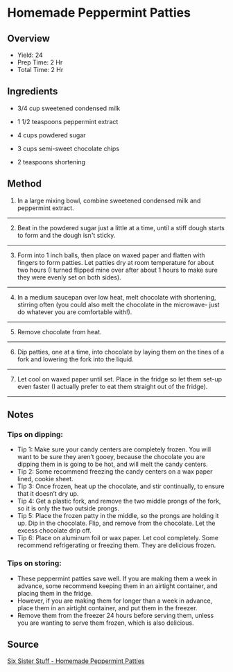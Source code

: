 # Homemade Peppermint Patties

## Overview

- Yield: 24
- Prep Time: 2 Hr
- Total Time: 2 Hr

## Ingredients

- 3/4 cup sweetened condensed milk

- 1 1/2 teaspoons peppermint extract

- 4 cups powdered sugar

- 3 cups semi-sweet chocolate chips

- 2 teaspoons shortening

## Method

1. In a large mixing bowl, combine sweetened condensed milk and peppermint extract.
---
2. Beat in the powdered sugar just a little at a time, until a stiff dough starts to form and the dough isn't sticky.
---
3. Form into 1 inch balls, then place on waxed paper and flatten with fingers to form patties. Let patties dry at room temperature for about two hours (I turned flipped mine over after about 1 hours to make sure they were evenly set on both sides).
---
4. In a medium saucepan over low heat, melt chocolate with shortening, stirring often (you could also melt the chocolate in the microwave- just do whatever you are comfortable with!).
---
5. Remove chocolate from heat.
---
6. Dip patties, one at a time, into chocolate by laying them on the tines of a fork and lowering the fork into the liquid.
---
7. Let cool on waxed paper until set. Place in the fridge so let them set-up even faster (I actually prefer to eat them straight out of the fridge).
---

## Notes

### Tips on dipping:
- Tip 1: Make sure your candy centers are completely frozen. You will want to be sure they aren’t gooey, because the chocolate you are dipping them in is going to be hot, and will melt the candy centers.
- Tip 2: Some recommend freezing the candy centers on a wax paper lined, cookie sheet.
- Tip 3: Once frozen, heat up the chocolate, and stir continually, to ensure that it doesn’t dry up.
- Tip 4: Get a plastic fork, and remove the two middle prongs of the fork, so it is only the two outside prongs.
- Tip 5: Place the frozen patty in the middle, so the prongs are holding it up. Dip in the chocolate. Flip, and remove from the chocolate. Let the excess chocolate drip off.
- Tip 6: Place on aluminum foil or wax paper. Let cool completely. Some recommend refrigerating or freezing them. They are delicious frozen.

### Tips on storing:
- These peppermint patties save well. If you are making them a week in advance, some recommend keeping them in an airtight container, and placing them in the fridge.
- However, if you are making them for longer than a week in advance, place them in an airtight container, and put them in the freezer.
- Remove them from the freezer 24 hours before serving them, unless you are wanting to serve them frozen, which is also delicious.

## Source

[Six Sister Stuff - Homemade Peppermint Patties](http://www.sixsistersstuff.com/?p=14743)
